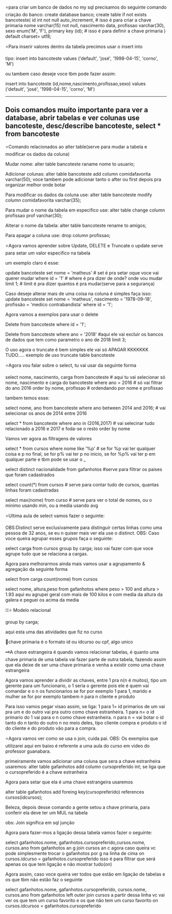 ⭐️para criar um banco de dados no my sql precisamos do seguinte comando
criação do banco: create database banco;
create table if not exists bancoteste(
id int not null auto_increment,                 # isso é para criar a chave primaria
nome varchar(15) not null,
nascimento data,
profissao varchar(30),
sexo enum('M', 'F'),
primary key (id);                               # isso é para definir a chave primaria
) default charset= utf8;



⭐️Para inserir valores dentro da tabela precimos usar o insert into

tipo:
insert into bancoteste values 
('default', 'josé', '1998-04-15', 'corno', 'M')


ou tambem caso deseje voce tbm pode fazer assim:


insert into bancoteste
(id,nome,nascimento,profissao,sexo)
values
('default', 'josé', '1998-04-15', 'corno', 'M')

---------------------------
Dois comandos muito importante para ver a database, abrir tabelas e ver colunas
use bancoteste,   desc/describe bancoteste, select * from bancoteste
---------------------------






⭐️Comando relacionados ao alter table(serve para mudar a tabela e modificar os dados da coluna)


Mudar nome: 
alter table bancoteste
raname nome to usuario;

Adicionar colunas:
alter table bancoteste
add column comidafavorita varchar(50);              voce tambem pode adicionar tanto o after ou first depois pra organizar melhor onde botar

Para modificar os dados da coluna use:
alter table bancoteste
modify column comidafavorita varchar(35);

Para mudar o nome da tabela em especifico use:
alter table
change column profissao prof varchar(30);

Alterar o nome da tabela:
alter table bancoteste
rename to amigos;

Para apagar a coluna use:
drop column profissao;


⭐️Agora vamos aprender sobre Update, DELETE e Truncate
o update serve para setar um valor especifico na tabela

um exemplo claro é esse:

update bancoteste
set nome = 'matheus'                                       #  set é pra setar oque voce vai querer mudar
where id = '1'                                           #  where é pra dizer de onde? onde vou mudar
limit 1;                                                 #  limit é pra dizer quantos é pra mudar(serve para a segurança)

Caso deseje alterar mais de uma coisa na coluna é simples faça isso:
update bancoteste
set nome = 'matheus', nascimento = '1978-09-18', profissão = 'medico contrabandista'
where id = '1';

Agora vamos a exemplos para usar o delete

Delete from bancoteste
where id = '1';

Delete from bancoteste
where ano = '2018'                                 #aqui ele vai excluir os bancos de dados que tem como parametro o ano de 2018
limit 3;


O uso agora o truncate é bem simples ele vai só APAGAR KKKKKKK TUDO.....
exemplo de uso
truncate table bancoteste


⭐️Agora vou falar sobre o select, tu vai usar da seguinte forma

select nome, nascimento, carga from bancoteste                            # aqui tu vai selecionar só nome, nascimento e carga do bancoteste
where ano = 2016                                                          # só vai filtrar do ano 2016
order by nome, profissao                                                  # ordendando por nome e profissao


tambem temos esse:

select nome, ano from bancoteste
where ano between 2014 and 2016;                                               #  vai selecionar os anos de 2014 entre 2016


select * from bancoteste
where ano in (2016,2017)                             #  vai selecinar tudo relacionado a 2016 e 2017 e foda-se o resto
order by nome


Vamos ver agora as filtragens de valores

select * from cursos
where nome like '%p'                                           # se for %p vai ter qualquer coisa e p no final, se for p% vai ter p no inicio, se for %p% vai ter p em qualquer parte e tbm pode se usar o _ 


select distinct nacionalidade from gafanhotos                  #serve para filtrar os paises que foram cadastrados

                                            
select count(*) from cursos                               # serve para contar tudo de cursos, quantas linhas foram cadastradas

select max(nome) from curso                              # serve para ver o total de nomes, ou o minimo usando min, ou a media usando avg



⭐️Ultima aula de select vamos fazer o seguinte:

OBS:Distinct serve exclusivamente para distinguir certas linhas como uma pessoa de 32 anos, se eu n quiser mais ver ela use o distinct.
OBS: Caso voce queira agrupar esses grupos faça o seguinte:

select carga from cursos
group by carga;                                                  isso vai fazer com que voce agrupe tudo que se relaciona a cargas.


Agora para melhorarmos ainda mais vamos usar a agrupamento & agregação
da seguinte forma

select from carga count(nome) from cursos


select nome, altura,peso from gafanhotos where peso > 100 and altura > 1.93        aqui eu agrupei geral com mais de 100 kilos e com media da altura da galera e peguei os acima da media



⚿⭐️ Modelo relacional

group by carga;

aqui esta uma das atividades que fiz no curso

🔑chave primaria é o formato id ou idcurso ou cpf, algo unico

🗝️A chave estrangeira é quando vamos relacionar tabelas, é quanto uma chave primaria de uma tabela vai fazer parte de outra tabela, fazendo assim que ela
deixe de ser uma chave primaria e venha a existir como uma chave estrangeira

Agora vamos aprender a dividir as chaves, entre 1 pra n(n é muitos), tipo um gerente para um funcionario, o 1 seria o gerente pois ele é quem vai comandar e o n os funcionarios
se for por exemplo 1 para 1, marido e mulher
se for por exemplo tambem n para n cliente e produto


Para isso vamos pegar visao assim, se liga:
1 para 1= id primarios de um vai pra um e do outro vai pra outro como chave estranheira.
1 para n= o id primario do 1 vai para o n como chave estranheira.
n para n = vai botar o id tanto do n tanto do outro n no meio deles, tipo cliente compra e produto o id do cliente e do produto vão para a compra.

⭐️Agora vamos ver como se usa o join, cuida pai.
OBS: Os exemplos que utilizarei aqui em baixo é referente a uma aula do curso em video do professor guanabara.

primeiramente vamos adicionar uma coluna que sera a chave estranheira
usaremos:
alter table gafanhotos add column cursopreferido int;       se liga que o cursopreferido é a chave estranheira

Agora para setar que ela é uma chave estrangeira usaremos

alter table gafanhotos
add foreing key(cursopreferido)
references cursos(idcursos);

Beleza, depois desse comando a gente setou a chave primaria, para conferir ela deve ter um MUL na tabela

obs: Join significa em sql junção

Agora para fazer-mos a ligação dessa tabela vamos fazer o seguinte:

select gafanhotos.nome, gafanhotos.cursopreferido,cursos.nome, cursos.ano 
from gafanhotos an g join cursos an c                                                     agora caso queira vc pode simplesmente trocar o gafanhotos por g na linha de cima
on cursos.idcurso = gafanhotos.cursopreferido                                             isso é para filtrar que será apenas os que tem ligação e não mostrar tudo(on)

Agora assim, caso voce queira ver todos que estão em ligação de tabelas e os que tbm não estão faz o seguinte

select gafanhotos.nome, gafanhotos.cursopreferido, cursos.nome, cursos.ano
from gafanhotos left outer join cursos                                              a partir dessa linha vc vai ver os que tem um curso favorito e os que não tem um curso favorito
on cursos.idcursos = gafanhotos.cursopreferido
